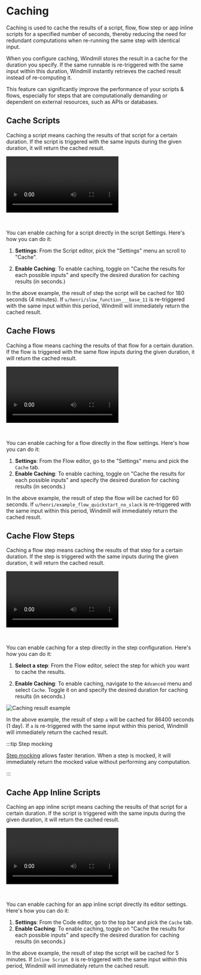 # Caching

Caching is used to cache the results of a script, flow, flow step or app inline scripts for a specified number of seconds, thereby reducing the need for redundant computations when re-running the same step with identical input.

When you configure caching, Windmill stores the result in a cache for the duration you specify. If the same runnable is re-triggered with the same input within this duration, Windmill instantly retrieves the cached result instead of re-computing it.

This feature can significantly improve the performance of your scripts & flows, especially for steps that are computationally demanding or dependent on external resources, such as APIs or databases.

## Cache Scripts

Caching a script means caching the results of that script for a certain duration. If the script is triggered with the same inputs during the given duration, it will return the cached result.

<video
    className="border-2 rounded-xl object-cover w-full h-full"
    controls
    src="/videos/caching_script.mp4"
/>

<br/>

You can enable caching for a script directly in the script Settings. Here's how you can do it:

1. **Settings**: From the Script editor, pick the "Settings" menu an scroll to "Cache".

2. **Enable Caching**: To enable caching, toggle on "Cache the results for each possible inputs" and specify the desired duration for caching results (in seconds.)

In the above example, the result of step the script will be cached for 180 seconds (4 minutes). If `u/henri/slow_function___base_11` is re-triggered with the same input within this period, Windmill will immediately return the cached result.

## Cache Flows

Caching a flow means caching the results of that flow for a certain duration. If the flow is triggered with the same flow inputs during the given duration, it will return the cached result.

<video
    className="border-2 rounded-xl object-cover w-full h-full"
    controls
    src="/videos/caching_flow.mp4"
/>

<br/>

You can enable caching for a flow directly in the flow settings. Here's how you can do it:

1. **Settings**: From the Flow editor, go to the "Settings" menu and pick the `Cache` tab.
2. **Enable Caching**: To enable caching, toggle on "Cache the results for each possible inputs" and specify the desired duration for caching results (in seconds.)

In the above example, the result of step the flow will be cached for 60 seconds. If `u/henri/example_flow_quickstart_no_slack` is re-triggered with the same input within this period, Windmill will immediately return the cached result.

## Cache Flow Steps

Caching a flow step means caching the results of that step for a certain duration. If the step is triggered with the same inputs during the given duration, it will return the cached result.

<video
    className="border-2 rounded-xl object-cover w-full h-full"
    controls
    src="/videos/cache_for_steps.mp4"
/>

<br/>

You can enable caching for a step directly in the step configuration. Here's how you can do it:

1. **Select a step**: From the Flow editor, select the step for which you want to cache the results.

2. **Enable Caching**: To enable caching, navigate to the `Advanced` menu and select `Cache`. Toggle it on and specify the desired duration for caching results (in seconds.)

![Caching result example](../../assets/flows/cache_steps.gif)

In the above example, the result of step `a` will be cached for 86400 seconds (1 day). If `a` is re-triggered with the same input within this period, Windmill will immediately return the cached result.

:::tip Step mocking

[Step mocking](../../flows/5_step_mocking.md) allows faster iteration. When a step is mocked, it will immediately return the mocked value without performing any computation.

:::

## Cache App Inline Scripts

Caching an app inline script means caching the results of that script for a certain duration. If the script is triggered with the same inputs during the given duration, it will return the cached result.

<video
    className="border-2 rounded-xl object-cover w-full h-full"
    controls
    src="/videos/caching_app.mp4"
/>

<br/>

You can enable caching for an app inline script directly its editor settings. Here's how you can do it:

1. **Settings**: From the Code editor, go to the top bar and pick the `Cache` tab.
2. **Enable Caching**: To enable caching, toggle on "Cache the results for each possible inputs" and specify the desired duration for caching results (in seconds.)

In the above example, the result of step the script will be cached for 5 minutes. If `Inline Script 0` is re-triggered with the same input within this period, Windmill will immediately return the cached result.